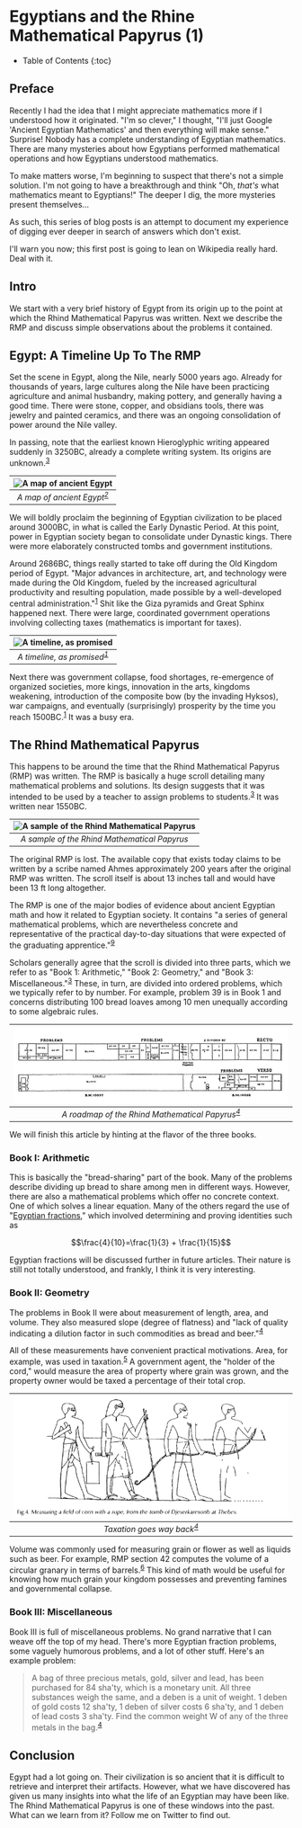 # Egyptians and the Rhine Mathematical Papyrus (1)

* Table of Contents
{:toc}

## Preface

Recently I had the idea that I might appreciate mathematics more if I understood how it originated. "I'm so clever," I thought, "I'll just Google 'Ancient Egyptian Mathematics' and then everything will make sense." Surprise! Nobody has a complete understanding of Egyptian mathematics. There are many mysteries about how Egyptians performed mathematical operations and how Egyptians understood mathematics.

To make matters worse, I'm beginning to suspect that there's not a simple solution. I'm not going to have a breakthrough and think "Oh, *that's* what mathematics meant to Egyptians!" The deeper I dig, the more mysteries present themselves...

As such, this series of blog posts is an attempt to document my experience of digging ever deeper in search of answers which don't exist.

I'll warn you now; this first post is going to lean on Wikipedia really hard. Deal with it.

## Intro

We start with a very brief history of Egypt from its origin up to the point at which the Rhind Mathematical Papyrus was written. Next we describe the RMP and discuss simple observations about the problems it contained.

## Egypt: A Timeline Up To The RMP

Set the scene in Egypt, along the Nile, nearly 5000 years ago. Already for thousands of years, large cultures along the Nile have been practicing agriculture and animal husbandry, making pottery, and generally having a good time. There were stone, copper, and obsidians tools, there was jewelry and painted ceramics, and there was an ongoing consolidation of power around the Nile valley.

In passing, note that the earliest known Hieroglyphic writing appeared suddenly in 3250BC, already a complete writing system. Its origins are unknown.<sup>[3][3]</sup>

|![A map of ancient Egypt](https://www.thoughtco.com/thmb/HR4ROK-3AhAmrtKS0BC3YIk8sfo=/4898x3391/filters:no_upscale():max_bytes(150000):strip_icc()/Map_of_Egypt-f1a95b7e0515423aaa66bad08b627d50.jpg)|
|:--:|
| *A map of ancient Egypt<sup>[2][2]</sup>* |

We will boldly proclaim the beginning of Egyptian civilization to be placed around 3000BC, in what is called the Early Dynastic Period. At this point, power in Egyptian society began to consolidate under Dynastic kings. There were more elaborately constructed tombs and government institutions.

Around 2686BC, things really started to take off during the Old Kingdom period of Egypt. "Major advances in architecture, art, and technology were made during the Old Kingdom, fueled by the increased agricultural productivity and resulting population, made possible by a well-developed central administration."<sup>[1][1]</sup> Shit like the Giza pyramids and Great Sphinx happened next. There were large, coordinated government operations involving collecting taxes (mathematics is important for taxes).

|![A timeline, as promised](https://upload.wikimedia.org/wikipedia/en/timeline/pr44hfmar3p9o4kq975b3mhp2tqmrns.png)|
|:--:|
| *A timeline, as promised<sup>[1][1]</sup>* |

Next there was government collapse, food shortages, re-emergence of organized societies, more kings, innovation in the arts, kingdoms weakening, introduction of the composite bow (by the invading Hyksos), war campaigns, and eventually (surprisingly) prosperity by the time you reach 1500BC.<sup>[1][1]</sup> It was a busy era.

## The Rhind Mathematical Papyrus

This happens to be around the time that the Rhind Mathematical Papyrus (RMP) was written. The RMP is basically a huge scroll detailing many mathematical problems and solutions. Its design suggests that it was intended to be used by a teacher to assign problems to students.<sup>[3][3]</sup> It was written near 1550BC.

|![A sample of the Rhind Mathematical Papyrus](https://curiosmos.com/wp-content/uploads/2020/09/Rhind-mathematical-papyrus.jpg)|
|:--:|
| *A sample of the Rhind Mathematical Papyrus* |

The original RMP is lost. The available copy that exists today claims to be written by a scribe named Ahmes approximately 200 years after the original RMP was written. The scroll itself is about 13 inches tall and would have been 13 ft long altogether.

The RMP is one of the major bodies of evidence about ancient Egyptian math and how it related to Egyptian society. It contains "a series of general mathematical problems, which are nevertheless concrete and representative of the practical day-to-day situations that were expected of the graduating apprentice."<sup>[9][9]</sup>

Scholars generally agree that the scroll is divided into three parts, which we refer to as "Book 1: Arithmetic," "Book 2: Geometry," and "Book 3: Miscellaneous."<sup>[3][3]</sup> These, in turn, are divided into ordered problems, which we typically refer to by number. For example, problem 39 is in Book 1 and concerns distributing 100 bread loaves among 10 men unequally according to some algebraic rules.

|![A roadmap of the Rhind Mathematical Papyrus](/images/rmp_roadmap.png)|
|:--:|
| *A roadmap of the Rhind Mathematical Papyrus<sup>[4][4]</sup>* |

 We will finish this article by hinting at the flavor of the three books.

### Book I: Arithmetic

This is basically the "bread-sharing" part of the book. Many of the problems describe dividing up bread to share among men in different ways. However, there are also a mathematical problems which offer no concrete context. One of which solves a linear equation. Many of the others regard the use of "[Egyptian fractions](https://en.wikipedia.org/wiki/Egyptian_fraction)," which involved determining and proving identities such as

$$\frac{4}{10}=\frac{1}{3} + \frac{1}{15}$$

Egyptian fractions will be discussed further in future articles. Their nature is still not totally understood, and frankly, I think it is very interesting.

### Book II: Geometry

The problems in Book II were about measurement of length, area, and volume. They also measured slope (degree of flatness) and "lack of quality indicating a dilution factor in such commodities as bread and beer."<sup>[4][4]</sup>

All of these measurements have convenient practical motivations. Area, for example, was used in taxation.<sup>[5][5]</sup> A government agent, the "holder of the cord," would measure the area of property where grain was grown, and the property owner would be taxed a percentage of their total crop.

|![Measuring area with a rope](/images/rope_measurement.png)|
|:--:|
| *Taxation goes way back<sup>[4][4]</sup>* |

Volume was commonly used for measuring grain or flower as well as liquids such as beer. For example, RMP section 42 computes the volume of a circular granary in terms of barrels.<sup>[6][6]</sup> This kind of math would be useful for knowing how much grain your kingdom possesses and preventing famines and governmental collapse.

### Book III: Miscellaneous

Book III is full of miscellaneous problems. No grand narrative that I can weave off the top of my head. There's more Egyptian fraction problems, some vaguely humorous problems, and a lot of other stuff. Here's an example problem:

>A bag of three precious metals, gold, silver and lead, has been purchased for 84 sha'ty, which is a monetary unit. All three substances weigh the same, and a deben is a unit of weight. 1 deben of gold costs 12 sha'ty, 1 deben of silver costs 6 sha'ty, and 1 deben of lead costs 3 sha'ty. Find the common weight W of any of the three metals in the bag.<sup>[4][4]</sup>

## Conclusion

Egypt had a lot going on. Their civilization is so ancient that it is difficult to retrieve and interpret their artifacts. However, what we have discovered has given us many insights into what the life of an Egyptian may have been like. The Rhind Mathematical Papyrus is one of these windows into the past. What can we learn from it? Follow me on Twitter to find out.

[1]: https://en.wikipedia.org/wiki/Ancient_Egypt
[2]: https://www.thoughtco.com/predynastic-egypt-beginners-guide-172128
[3]: https://archive.org/details/ALLEN2014MiddleEgyptianAnIntroductionToTheLanguageAndCultureOfHieroglyphs/mode/2up
[4]:https://archive.org/details/rhindmathematica0000robi_h8l4
[5]:https://daily.jstor.org/tax-day-ancient-egypt/
[6]:https://books.google.com/books?id=8c10QYoGa4UC
[7]:https://books.google.com/books/about/A_History_of_Mathematics.html?id=h50fAQAAIAAJ
[8]:https://archive.org/details/Peet_1923/page/n1/mode/2up
[9]:https://archive.org/details/SpalingerTheRhindMathematicalPapyrusAsAHistoricalDocumentSAK171990/page/n9/mode/2up
[10]: https://en.wikipedia.org/wiki/Rhind_Mathematical_Papyrus#Book_III_%E2%80%93_Miscellany